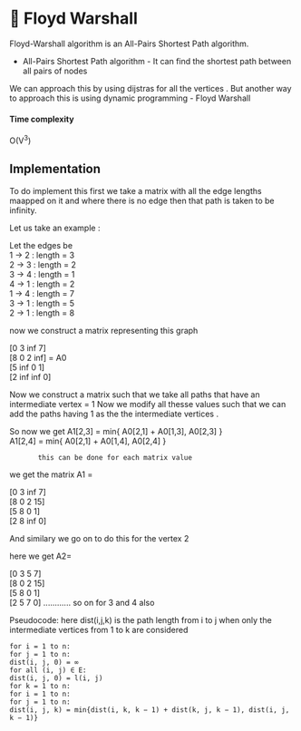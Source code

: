 # :fallen_leaf: Floyd Warshall

Floyd-Warshall algorithm is an All-Pairs Shortest Path algorithm.

- All-Pairs Shortest Path algorithm - It can find the shortest path between all pairs of nodes

We can approach this by  using dijstras for all the vertices .  But another way to approach this is using dynamic programming - Floyd Warshall 

#### Time complexity
O(V<sup>3</sup>)

## Implementation

To do implement this first we take a matrix with all the edge lengths maapped on it and where there is no edge then that path is taken to be infinity. 

Let us take an example :

Let the edges be <br>
1 -> 2 : length = 3 <br>
2 -> 3 : length = 2 <br>
3 -> 4 : length = 1 <br>
4 -> 1 : length = 2 <br>
1 -> 4 : length = 7 <br>
3 -> 1 : length = 5 <br>
2 -> 1 : length = 8 <br>


now we construct a matrix representing this graph

[0 3  inf  7]<br>
[8 0   2  inf]  = A0 <br>
[5 inf 0   1] <br>
[2 inf inf 0] <br>

Now we construct a matrix such that we take all paths that have an intermediate vertex = 1
Now we modify all thesse values such that we can add the paths having 1 as the the intermediate vertices .

So now we get  A1[2,3] = min{ A0[2,1] + A0[1,3], A0[2,3] } <br>
               A1[2,4] = min{ A0[2,1] + A0[1,4], A0[2,4] } <br>

           this can be done for each matrix value 

we get the matrix A1 = 

[0 3  inf  7] <br>
[8 0   2  15]  <br>
[5 8   0   1] <br>
[2 8  inf  0] <br>

And similary we go on to do this for the vertex 2

here we get A2=

[0 3   5  7] <br>
[8 0   2  15]  <br>
[5 8   0   1] <br>
[2 5   7  0] ............ so on for 3 and 4 also <br>

Pseudocode:
here dist(i,j,k) is the path length from i to j when only the intermediate vertices from 1 to k are considered
```
for i = 1 to n:
for j = 1 to n:
dist(i, j, 0) = ∞
for all (i, j) ∈ E:
dist(i, j, 0) = l(i, j)
for k = 1 to n:
for i = 1 to n:
for j = 1 to n:
dist(i, j, k) = min{dist(i, k, k − 1) + dist(k, j, k − 1), dist(i, j, k − 1)}
```
